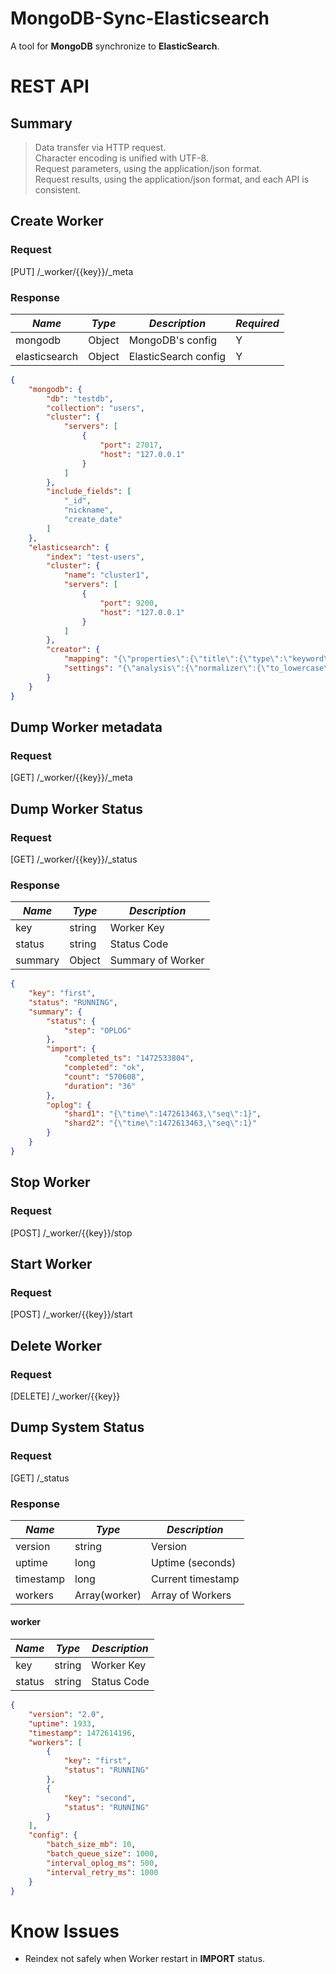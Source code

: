 MongoDB-Sync-Elasticsearch
===

A tool for **MongoDB** synchronize to **ElasticSearch**.

# REST API

## Summary

> Data transfer via HTTP request.  
> Character encoding is unified with UTF-8.  
> Request parameters, using the application/json format.  
> Request results, using the application/json format, and each API is consistent.

## Create Worker

### Request

[PUT] /_worker/{{key}}/_meta

### Response

|*Name*|*Type*|*Description*|*Required*|
|---|---|---|---|
|mongodb|Object|MongoDB's config|Y|
|elasticsearch|Object|ElasticSearch config|Y|

``` json
{
    "mongodb": {
        "db": "testdb",
        "collection": "users",
        "cluster": {
            "servers": [
                {
                    "port": 27017,
                    "host": "127.0.0.1"
                }
            ]
        },
        "include_fields": [
            "_id",
            "nickname",
            "create_date"
        ]
    },
    "elasticsearch": {
        "index": "test-users",
        "cluster": {
            "name": "cluster1",
            "servers": [
                {
                    "port": 9200,
                    "host": "127.0.0.1"
                }
            ]
        },
        "creator": {
            "mapping": "{\"properties\":{\"title\":{\"type\":\"keyword\",\"normalizer\":\"to_lowercase\",\"null_value\":\"\"}}}",
            "settings": "{\"analysis\":{\"normalizer\":{\"to_lowercase\":{\"type\":\"custom\",\"filter\":[\"lowercase\"]}}}}"
        }
    }
}
```

## Dump Worker metadata

### Request

[GET] /_worker/{{key}}/_meta

## Dump Worker Status

### Request

[GET] /_worker/{{key}}/_status

### Response

|*Name*|*Type*|*Description*|
|---|---|---|
|key|string|Worker Key|
|status|string|Status Code|
|summary|Object|Summary of Worker|

``` json
{
    "key": "first",
    "status": "RUNNING",
    "summary": {
        "status": {
            "step": "OPLOG"
        },
        "import": {
            "completed_ts": "1472533804",
            "completed": "ok",
            "count": "570608",
            "duration": "36"
        },
        "oplog": {
            "shard1": "{\"time\":1472613463,\"seq\":1}",
            "shard2": "{\"time\":1472613463,\"seq\":1}"
        }
    }
}
```

## Stop Worker

### Request

[POST] /_worker/{{key}}/stop

## Start Worker

### Request

[POST] /_worker/{{key}}/start

## Delete Worker

### Request

[DELETE] /_worker/{{key}}

## Dump System Status

### Request

[GET] /_status

### Response

|*Name*|*Type*|*Description*|
|---|---|---|
|version|string|Version|
|uptime|long|Uptime (seconds)|
|timestamp|long|Current timestamp|
|workers|Array(worker)|Array of Workers|

#### worker
|*Name*|*Type*|*Description*|
|---|---|---|
|key|string|Worker Key|
|status|string|Status Code|

``` json
{
    "version": "2.0",
    "uptime": 1933,
    "timestamp": 1472614196,
    "workers": [
        {
            "key": "first",
            "status": "RUNNING"
        },
        {
            "key": "second",
            "status": "RUNNING"
        }
    ],
    "config": {
        "batch_size_mb": 10,
        "batch_queue_size": 1000,
        "interval_oplog_ms": 500,
        "interval_retry_ms": 1000
    }
}
```

# Know Issues

- Reindex not safely when Worker restart in **IMPORT** status.
